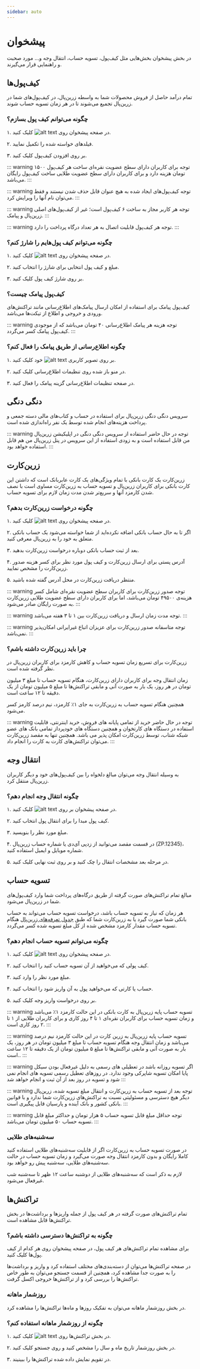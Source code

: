 ```yaml
---
sidebar: auto
---
```


# پیشخوان

در بخش پیشخوان بخش‌هایی مثل کیف‌پول، تسویه حساب، انتقال وجه و… مورد صحبت و راهنمایی قرار می‌گیرند.

## کیف‌پول‌ها

تمام درآمد حاصل از فروش محصولات شما به واسطه زرین‌پال، در کیف‌پول‌های شما در زرین‌پال تجمیع می‌شوند تا در هر زمان تسویه حساب شوند.

### چگونه می‌توانم کیف پول بسازم؟

۱. در صفحه پیشخوان روی ![alt text](/home/01.png) کلیک کنید.

۲. فیلدهای خواسته شده را تکمیل نمایید.

۳. بر روی افزودن کیف‌پول کلیک کنید.

::: warning توجه
برای کاربران دارای سطح عضویت نقره‌ای ساخت هر کیف‌پول ۱۵۰۰ تومان هزینه دارد و برای کاربران دارای سطح عضویت طلایی ساخت کیف‌پول رایگان می‌باشد.
:::

::: warning توجه
کیف‌پول‌های ایجاد شده به هیچ عنوان قابل حذف شدن نیستند و فقط می‌توان نام آنها را ویرایش کرد.
:::

::: warning توجه
هر کاربر مجاز به ساخت ۶ کیف‌پول است؛ غیر از کیف‌پول‌های اصلی زرین‌پال و پیامک.
:::

::: warning توجه
هر کیف‌پول قابلیت اتصال به هر تعداد درگاه پرداخت را دارد.
:::

### چگونه می‌توانم کیف پول‌هایم را شارژ کنم؟

۱. در صفحه پیشخوان روی ![alt text](/home/02.png) کلیک کنید.

۲. مبلغ و کیف پول انتخابی برای شارژ را انتخاب کنید.

۳. بر روی شارژ کیف پول کلیک کنید.

### کیف‌پول پیامک چیست؟

کیف‌پول پیامک برای استفاده از امکان ارسال پیامک‌های اطلاع‌رسانی مانند تراکنش‌های ورودی و خروجی و اطلاع از تیکت‌ها می‌باشد.

::: warning توجه
هزینه هر پیامک اطلاع‌رسانی ۴۰ تومان می‌باشد که از موجودی کیف‌پول پیامک کسر می‌گردد.
:::

### چگونه اطلاع‌رسانی از طریق پیامک را فعال کنم؟

۱. بر روی تصویر کاربری ![alt text](/home/03.png) خود کلیک کنید.

۲. در منو باز شده روی تنظیمات اطلاع‌رسانی کلیک کنید.

۳. در صفحه تنظیمات اطلاع‌رسانی گزینه پیامک را فعال کنید.

## دنگی دنگی

سرویس دنگی دنگی زرین‌پال برای استفاده در حساب و کتاب‌های مالی دسته جمعی و پرداخت هزینه‌های انجام شده توسط یک نفر راه‌اندازی شده است.

::: warning توجه
در حال حاضر استفاده از سرویس دنگی دنگی در اپلیکیشن زرین‌پال من قابل استفاده است و به زودی استفاده از این سرویس در پنل زرین‌پال من هم قابل استفاده خواهد بود.
:::

## زرین‌کارت

زرین‌کارت یک کارت بانکی با تمام ویژگی‌های یک کارت عابربانک است که داشتن این کارت بانکی برای کاربران زرین‌پال و تسویه حساب به زرین‌کارت مساوی است با نصف شدن کارمزد آنها و سریع‌تر شدن مدت زمان لازم برای تسویه حساب.

### چگونه درخواست زرین‌کارت بدهم؟

۱. در صفحه پیشخوان روی ![alt text](/home/04.png) کلیک کنید.

۲. اگر تا به حال حساب بانکی اضافه نکرده‌اید از شما خواسته می‌شود یک حساب بانکی متعلق به خود را به زرین‌پال معرفی کنید.

۳. بعد از ثبت حساب بانکی دوباره درخواست زرین‌کارت بدهید.

۴. آدرس پستی برای ارسال زرین‌کارت و کیف پول مورد نظر برای کسر هزینه صدور زرین‌کارت را مشخص نمایید.

۵. منتظر دریافت زرین‌کارت در محل آدرس گفته شده باشید.

::: warning توجه
صدور زرین‌کارت برای کاربران سطح عضویت نقره‌ای شامل کسر هزینه‌ی ۴۹۵۰۰ تومان می‌باشد، اما برای کاربران دارای سطح عضویت طلایی زرین‌کارت به صورت رایگان صادر می‌شود.
:::

::: warning توجه
مدت زمان ارسال و دریافت زرین‌کارت بین ۱ تا ۳ هفته می‌باشد.
:::

::: warning توجه
متاسفانه صدور زرین‌کارت برای عزیزان اتباع غیرایرانی امکان‌پذیر نمی‌باشد.
:::

### چرا باید زرین‌کارت داشته باشم؟

زرین‌کارت برای تسریع زمان تسویه حساب و کاهش کارمزد برای کاربران زرین‌پال در نظر گرفته شده است.

زمان انتقال وجه برای کاربران دارای زرین‌کارت، هنگام تسویه حساب تا مبلغ ۳ میلیون تومان در هر روز، یک بار به صورت آنی و مابقی تراکنش‌ها تا مبلغ ۵ میلیون تومان از یک دقیقه تا ۱۲ ساعت است.

همچنین هنگام تسویه حساب به زرین‌کارت به جای ۱٪ کارمزد، نیم درصد کارمز کسر می‌شود.

::: warning توجه
در حال حاضر خرید از تمامی پایانه های فروش، خرید اینترنتی، قابلیت استفاده در دستگاه های کارتخوان و همچنین دستگاه های خودپرداز تمامی بانک های عضو شبکه شتاب، توسط زرین‌کارت امکان پذیر می باشد. همچنین تنها به مقصد زرین‌کارت می‌توان تراکنش‌های کارت به کارت را انجام داد.
:::

## انتقال وجه

به وسیله انتقال وجه می‌توان مبالغ دلخواه را بین کیف‌پول‌های خود و دیگر کاربران زرین‌پال منتقل کرد.

### چگونه انتقال وجه انجام دهم؟

۱. در صفحه پیشخوان بر روی ![alt text](/home/05.png) کلیک کنید.

۲. کیف پول مبدا را برای انتقال پول انتخاب کنید.

۳. مبلغ مورد نظر را بنویسید.

۴. در قسمت مقصد می‌توانید از زد‌پی آی‌دی یا شماره حساب زرین‌پال (ZP.12345)، شماره موبایل و ایمیل استفاده کنید.

۵. در مرحله بعد مشخصات انتقال را چک کنید و بر روی ثبت نهایی کلیک کنید.

## تسویه حساب

مبالغ تمام تراکنش‌های صورت گرفته از طریق درگاه‌های پرداخت شما وارد کیف‌پول‌های شما در زرین‌پال می‌شود. 

هر زمان که نیاز به تسویه‌ حساب باشد، درخواست تسویه حساب می‌تواند به حساب بانکی شما صورت گیرد یا به زرین‌کارت شما که طبق 
[جدول تعرفه‌های زرین‌پال](https://www.zarinpal.com/prices.html) 
هنگام تسویه حساب مقدار کارمزد مشخص شده از کل مبلغ تسویه شده کسر می‌گردد.

### چگونه می‌توانم تسویه حساب انجام دهم؟

۱. در صفحه پیشخوان روی ![alt text](/home/06.png) کلیک کنید.

۲. کیف پولی که می‌خواهید از آن تسویه حساب کنید را انتخاب کنید.

۳. مبلغ مورد نظر را وارد کنید.

۴. حساب یا کارتی که می‌خواهید پول به آن واریز شود را انتخاب کنید.

۵. بر روی درخواست واریز وجه کلیک کنید.

::: warning تسویه حساب پایه زرین‌پال به کارت بانکی
در این حالت کارمزد ۱٪ می‌باشد و زمان تسویه حساب برای کاربران نقره‌ای ۱ تا ۴ روز کاری و برای کاربران طلایی از ۱ تا ۲ روز کاری است.
:::

::: warning تسویه حساب پایه زرین‌پال به زرین کارت
در این حالت کارمزد نیم درصد می‌باشد و زمان انتقال وجه هنگام تسویه حساب تا مبلغ ۳ میلیون تومان در هر روز، یک بار به صورت آنی و مابقی تراکنش‌ها تا مبلغ ۵ میلیون تومان از یک دقیقه تا ۱۲ ساعت است..
:::

::: warning 
اگر تسویه روزانه باشد در تعطیلی های رسمی به دلیل غیرفعال بودن سیکل پایا امکان تسویه شاپرکی وجود ندارد. در روزهای تعطیل رسمی تسویه های انجام نمی شود و تسویه  در روز بعد از آن ثبت و انجام خواهد شد
:::

::: warning توجه
بعد از تسویه حساب به زرین‌کارت و انتقال مبلغ تسویه شده، زرین‌پال دیگر هیچ دسترسی و مسئولیتی نسبت به تراکنش‌های زرین‌کارت شما ندارد و با قوانین بانکی کشور و بانک آینده و پارسیان قابل پیگیری است.
:::

::: warning توجه
حداقل مبلغ قابل تسویه حساب ۵ هزار تومان و حداکثر مبلغ قابل تسویه حساب ۵۰ میلیون تومان می‌باشد.
:::

### سه‌شنبه‌های طلایی

در صورت تسویه حساب به زرین‌کارت اگر از قابلیت سه‌شنبه‌های طلایی استفاده کنید کاملا رایگان و بدون کارمزد انتقال وجه صورت می‌گیرد و زمان تسویه حساب در حالت سه‌شنبه‌های طلایی، سه‌شنبه پیش رو خواهد بود.

لازم به ذکر است که سه‌شنبه‌های طلایی از دوشنبه ساعت ۱۲ ظهر تا سه‌شنبه شب غیرفعال می‌شود.

## تراکنش‌ها

تمام تراکنش‌های صورت گرفته در هر کیف پول از جمله واریزها و برداشت‌ها در بخش تراکنش‌ها قابل مشاهده است.

### چگونه به تراکنش‌ها دسترسی داشته باشم؟

برای مشاهده تمام تراکنش‌های هر کیف پول، در صفحه پیشخوان روی هر کدام از کیف پول‌ها کلیک کنید.

در صفحه تراکنش‌ها می‌توان از دسته‌بندی‌های مختلف استفاده کرد و واریز و برداشت‌ها را به صورت جدا مشاهده کرد، همچنین از قسمت جستجو می‌توان به طور خاص تراکنش‌ها را بررسی کرد و از تراکنش‌ها خروجی اکسل گرفت.

### روزشمار ماهانه

در بخش روزشمار ماهانه می‌توان به تفکیک روزها و ماه‌ها تراکنش‌ها را مشاهده کرد.

### چگونه از روزشمار ماهانه استفاده کنم؟

۱. در بخش تراکنش‌ها روی ![alt text](/home/07.png) کلیک کنید.

۲. در بخش روزشمار تاریخ ماه و سال را مشخص کنید و روی جستجو کلیک کنید.

۳. در تقویم نمایش داده شده تراکنش‌ها را ببینیند.


